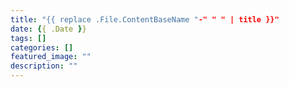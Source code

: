 ```yaml
---
title: "{{ replace .File.ContentBaseName "-" " " | title }}"
date: {{ .Date }}
tags: []
categories: []
featured_image: ""
description: ""
---
```


